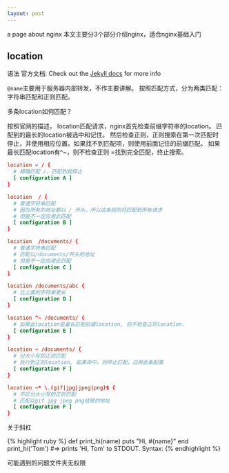 ```yaml
---
layout: post
---
```

a page about nginx
本文主要分3个部分介绍nginx，适合nginx基础入门

## location

语法
官方文档: Check out the [Jekyll docs][jekyll-docs] for more info

`@name`主要用于服务器内部转发，不作主要讲解。
按照匹配方式，分为两类匹配：
字符串匹配和正则匹配。

多条location如何匹配？

按照官网的描述，
location匹配请求，nginx首先检查前缀字符串的location。
匹配到的最长的location被选中和记住。
然后检查正则，正则搜索在第一次匹配时停止，并使用相应位置。如果找不到匹配项，则使用前面记住的前缀匹配。
如果最长匹配location有^~，则不检查正则
=找到完全匹配，终止搜索。

```conf
location = / {
  # 精确匹配 /，匹配到就停止
  [ configuration A ]
}

location  / {
  # 普通字符串匹配
  # 因为所有的地址都以 / 开头，所以这条规则将匹配到所有请求
  # 但是不一定应用此匹配
  [ configuration B ] 
}

location  /documents/ {
  # 普通字符串匹配
  # 匹配以/documents/开头的地址
  # 但是不一定应用此匹配
  [ configuration C ] 
}

location /documents/abc {
  # 比上面的字符串更长
  [ configuration D ]
}

location ^~ /documents/ {
  # 如果此location是最长匹配前缀location, 则不检查正则location.
  [ configuration E ]
}

location ~ /documents/ {
  # 分大小写的正则匹配
  # 执行到正则location, 如果命中，则停止匹配，应用此条配置
  [ configuration F ]
}

location ~* \.(gif|jpg|jpeg|png)$ {
  # 不区分大小写的正则匹配
  # 匹配以gif jpg jpeg png结尾的地址
  [ configuration F ]
}


```

关于斜杠


{% highlight ruby %}
def print_hi(name)
  puts "Hi, #{name}"
end
print_hi('Tom')
#=> prints 'Hi, Tom' to STDOUT.
Syntax: 
{% endhighlight %}

[jekyll-docs]: http://jekyllrb.com/docs/home

可能遇到的问题文件夹无权限
